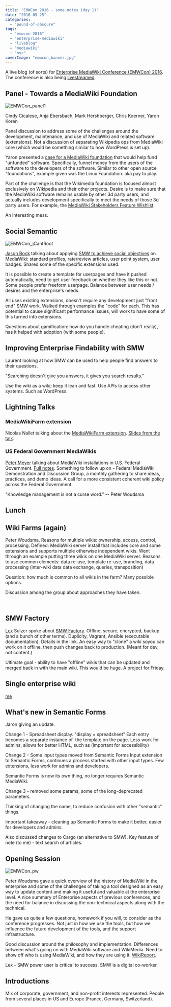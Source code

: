 ```yaml
---
title: "EMWCon 2016 - some notes (day 1)"
date: "2016-05-25"
categories: 
  - "pound-of-obscure"
tags: 
  - "emwcon-2016"
  - "enterprise-mediawiki"
  - "liveblog"
  - "mediawiki"
  - "nyc"
coverImage: "emwcon_banner.jpg"
---
```


A live blog (of sorts) for [Enterprise MediaWiki Conference (EMWCon) 2016](https://www.mediawiki.org/wiki/EMWCon_Spring_2016). The conference is also being [livestreamed](http://livestream.com/internetsociety/emwcon/).

## Panel - Towards a MediaWiki Foundation

![EMWCon_panel1](images/emwcon_panel1.jpg)

Cindy Cicalese, Anja Ebersbach, Mark Hershberger, Chris Koerner, Yaron Koren

Panel discussion to address some of the challenges around the development, maintenance, and use of MediaWiki and related software (extensions). Not a discussion of separating Wikipedia ops from MediaWiki core (which would be something similar to how WordPress is set up).

Yaron presented a [case for a MediaWiki foundation](https://www.mediawiki.org/w/index.php?title=File:EMWCon_Spring_2016_-_EMW_Foundation.pdf) that would help fund "unfunded" software. Specifically, funnel money from the users of the software to the developers of the software. Similar to other open source "foundations", example given was the Linux Foundation. aka pay to play.

Part of the challenge is that the Wikimedia foundation is focused almost exclusively on Wikipedia and their other projects. Desire is to make sure that the MediaWiki software remains usable by other 3d party users, and actually includes development specifically to meet the needs of those 3d party users. For example, the [MediaWiki Stakeholders Feature Wishlist](https://www.mediawiki.org/wiki/MediaWiki_Stakeholders%27_Group/Tasks/Feature_wishlist).

An interesting mess.

## Social Semantic

![EMWCon_jCantRoot](images/emwcon_jcantroot.jpg)

[Jason Bock](https://www.mediawiki.org/wiki/User:Jcantroot) talking about applying [SMW to achieve social objectives](https://www.mediawiki.org/wiki/File:Social_Semantic-_EMWCon_May_25_2016.pdf) on MediaWiki: standard profiles, rate/review articles, user point system, user badges. Shared some of the specific extensions used.

It is possible to create a template for userpages and have it pushed automatically, need to get user feedback on whether they like this or not. Some people prefer freeform userpage. Balance between user needs / desires and the enterprise's needs.

All uses existing extensions, doesn't require any development just "front end" SMW work. Walked through examples the "code" for each. This has potential to cause significant performance issues, will work to have some of this turned into extensions.

Questions about gamification: how do you handle cheating (don't really), has it helped with adoption (with some people).

## Improving Enterprise Findability with SMW

Laurent looking at how SMW can be used to help people find answers to their questions.

"Searching doesn't give you answers, it gives you search results."

Use the wiki as a wiki; keep it lean and fast. Use APIs to access other systems. Such as WordPress.

## Lightning Talks

### MediaWikiFarm extension

Nicolas Nallet talking about the [MediaWikiFarm extension](https://www.mediawiki.org/wiki/Extension:MediaWikiFarm). [Slides from the talk](https://www.mediawiki.org/wiki/File:MediaWikiFarm_Extension_Presentation.pdf).

### US Federal Government MediaWikis

[Peter Meyer](https://www.mediawiki.org/wiki/User:Econterms) talking about MediaWiki installations in U.S. Federal Government. [Full notes](https://www.mediawiki.org/wiki/User:Econterms/U.S._Federal_Government_MediaWikis). Something to follow up on - Federal MediaWiki Demonstration and Discussion Group, a monthly gathering to share ideas, practices, and demo ideas. A call for a more consistent coherent wiki policy across the Federal Government.

"Knowledge management is not a curse word." -- Peter Woudsma

## Lunch

## Wiki Farms (again)

Peter Woudsma. Reasons for multiple wikis: ownership, access, control, processing. Defined: MediaWiki server install that includes core and some extensions and supports multiple otherwise independent wikis. Went through an example putting three wikis on one MediaWiki server. Reasons to use common elements: data re-use, template re-use, branding, data processing (inter-wiki data data exchange, queries, transposition)

Question: how much is common to all wikis in the farm? Many possible options.

Discussion among the group about approaches they have taken.

 

## SMW Factory

[Lex](https://www.semantic-mediawiki.org/wiki/User:Lex) Sulzer spoke about [SMW Factory](https://smw-cindykate.com/main/Component_947746). Offline, secure, encrypted, backup (and a bunch of other terms). Duplicity, Vagrant, Ansible (executable documentation). Details in the link. An easy way to "clone" a wiki soyou can work on it offline, then push changes back to production. (Meant for dev, not content.)

Ultimate goal - ability to have "offline" wikis that can be updated and merged back in with the main wiki. This would be huge. A project for Friday.

## Single enterprise wiki

[me](https://www.mediawiki.org/wiki/EMWCon_Spring_2016/Merits_and_Challenges_of_a_Single_Enterprise_Wiki)

## What's new in Semantic Forms

Jaron giving an update.

Change 1 - Spreadsheet display. "display = spreadsheet" Each entry becomes a separate instance of  the template on the page. Less work for admins, allows for better HTML, such as <label> (important for accessibility)

Change 2 - Some input types moved from Semantic Forms Input extension to Semantic Forms, continues a process started with other input types. Few extensions, less work for admins and developers.

Semantic Forms is now its own thing, no longer requires Semantic MediaWiki.

Change 3 - removed some params, some of the long-deprecated parameters.

Thinking of changing the name, to reduce confusion with other "semantic" things.

Important takeaway - cleaning up Semantic Forms to make it better, easier for developers and admins.

Also discussed changes to Cargo (an alternative to SMW). Key feature of note (to me) - text search of articles.

## Opening Session

![EMWCon_pw](images/emwcon_pw1.jpg)

Peter Woudsma gave a quick overview of the history of MediaWiki in the enterprise and some of the challenges of taking a tool designed as an easy way to update content and making it useful and valuable at the enterprise level. A nice summary of Enterprise aspects of previous conferences, and the need for balance in discussing the non-technical aspects along with the technical.

He gave us quite a few questions, homework if you will, to consider as the conference progresses. Not just in how we use the tools, but how we influence the future development of the tools, and the support infrastructure.

Good discussion around the philosophy and implementation. Differences between what's going on with MediaWiki software and WikiMedia. Need to show off who is using MediaWiki, and how they are using it. [WikiReport](http://www.freephile.org/wikireport).

Lex - SMW power user is critical to success. SMW is a digital co-worker.

## Introductions

Mix of corporate, government, and non-profit interests represented. People from several places in US and Europe (France, Germany, Switzerland).
